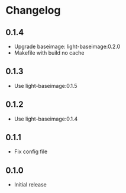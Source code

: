 # Changelog

## 0.1.4
  - Upgrade baseimage: light-baseimage:0.2.0
  - Makefile with build no cache

## 0.1.3
  - Use light-baseimage:0.1.5

## 0.1.2
  - Use light-baseimage:0.1.4

## 0.1.1
  - Fix config file

## 0.1.0
  - Initial release
